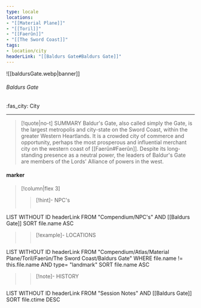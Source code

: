 ```yaml
---
type: locale
locations:
- "[[Material Plane]]"
- "[[Toril]]"
- "[[Faerûn]]"
- "[[The Sword Coast]]"
tags:
- location/city
headerLink: "[[Baldurs Gate#Baldurs Gate]]"
---
```


![[baldursGate.webp|banner]]
###### Baldurs Gate
<span class="sub2">:fas_city: City</span>
___

> [!quote|no-t] SUMMARY
>Baldur's Gate, also called simply the Gate, is the largest metropolis and city-state on the Sword Coast, within the greater Western Heartlands. It is a crowded city of commerce and opportunity, perhaps the most prosperous and influential merchant city on the western coast of [[Faerûn#Faerûn]]. Despite its long-standing presence as a neutral power, the leaders of Baldur's Gate are members of the Lords' Alliance of powers in the west.

#### marker
> [!column|flex 3]
>> [!hint]-  NPC's
>> ```dataview
LIST WITHOUT ID headerLink
FROM "Compendium/NPC's" AND [[Baldurs Gate]]
SORT file.name ASC
>
>> [!example]- LOCATIONS
>>```dataview
LIST WITHOUT ID headerLink
FROM "Compendium/Atlas/Material Plane/Toril/Faerûn/The Sword Coast/Baldurs Gate"
WHERE file.name != this.file.name AND type= "landmark"
SORT file.name ASC
>
>> [!note]- HISTORY
>>```dataview
LIST WITHOUT ID headerLink
FROM "Session Notes" AND [[Baldurs Gate]]
SORT file.ctime DESC